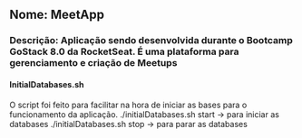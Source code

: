 ## Nome: MeetApp

### Descrição: Aplicação sendo desenvolvida durante o Bootcamp GoStack 8.0 da RocketSeat. É uma plataforma para gerenciamento e criação de Meetups

#### InitialDatabases.sh

O script foi feito para facilitar na hora de iniciar as bases para o funcionamento da aplicação.
./initialDatabases.sh start -> para iniciar as databases
./initialDatabases.sh stop -> para parar as databases
